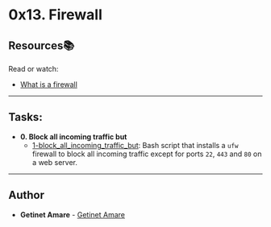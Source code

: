 # 0x13. Firewall

## Resources:books:
Read or watch:
* [What is a firewall](https://en.wikipedia.org/wiki/Firewall_%28computing%29)

---
## Tasks:

* **0. Block all incoming traffic but**
  * [1-block_all_incoming_traffic_but](./1-block_all_incoming_traffic_but): Bash
  script that installs a `ufw` firewall to block all incoming traffic except for
  ports `22`, `443` and `80` on a web server.
<!--
* **1. Port forwarding**
  * [100-port_forwarding](./100-port_forwarding): `ufw` configuration file that
  configures a firewall to redirect port `8080/TCP` to port `80/TCP`.
-->
---

## Author
* **Getinet Amare** - [Getinet Amare](https://github.com/getinet1221)
